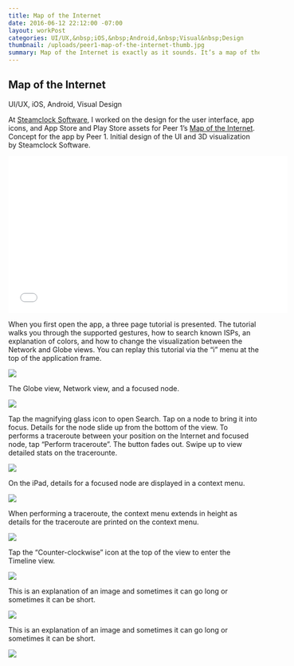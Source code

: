```yaml
---
title: Map of the Internet
date: 2016-06-12 22:12:00 -07:00
layout: workPost
categories: UI/UX,&nbsp;iOS,&nbsp;Android,&nbsp;Visual&nbsp;Design
thumbnail: /uploads/peer1-map-of-the-internet-thumb.jpg
summary: Map of the Internet is exactly as it sounds. It’s a map of the internet!
---
```

<article>
	<div class="vh-100 dt w-100 bg-black white pt5 pb6 ph4 bb b--black-10" style="background:url(/uploads/Peer1MapOfTheInternetSplash.jpg) no-repeat center; background-size: cover;">
    	<div class="dtc v-mid">
      		<h1 class="f2 f2-m f-subheadline-l measure lh-title fw1 mb0">Map of the Internet</h1>
      		<p class="measure f6 f5-ns lh-copy i">UI/UX, iOS, Android, Visual Design</p>
    	</div>
	</div>

<div class="cf pv4-ns pv4-l">
    <div class="fl w-100 w-40-ns f5 f4-ns f4-l ph4 lh-copy">
    	<p class="mt0-ns">At <a href="http://www.steamclock.com/" target="_blank">Steamclock Software</a>, I worked on the design for the user interface, app icons, and App Store and Play Store assets for Peer 1’s <a href="https://itunes.apple.com/ca/app/map-internet-by-peer-1-hosting/id605924222?mt=8&at=11l4FP&ct=steamclockcom" target="_blank">Map of the Internet</a>. Concept for the app by Peer 1. Initial design of the UI and 3D visualization by Steamclock Software.</p>
	</div>
	<div class="fl w-100 w-60-ns pr4-ns pr4-l">
		<div class="vendor ba b--black-10"><iframe src="//www.youtube.com/embed/1YdBsoh4lp8" width="560" height="315" frameborder="0"> </iframe></div>
	</div>
</div>

<div class="cf pv4-ns pv4-l">
    <div class="fl w-100 w-40-ns f5 f4-ns f4-l ph4 lh-copy">
    	<p class="mt0-ns">When you first open the app, a three page tutorial is presented. The tutorial walks you through the supported gestures, how to search known ISPs, an explanation of colors, and how to change the visualization between the Network and Globe views. You can replay this tutorial via the “i” menu at the top of the application frame.</p>
	</div>
	<div class="fl w-100 w-60-ns pr4-ns pr4-l">
		<img class="w-100 ba b--black-10" src="/uploads/peer1-iphone-firstuse.jpg"/>
	</div>
</div>

<div class="cf pv4-ns pv4-l">
    <div class="fl w-100 w-40-ns f5 f4-ns f4-l ph4 lh-copy">
    	<p class="mt0-ns">The Globe view, Network view, and a focused node. </p>
	</div>
	<div class="fl w-100 w-60-ns pr4-ns pr4-l">
		<img class="w-100 ba b--black-10" src="/uploads/peer1-iphone-globe-3dgrid-node.jpg"/>
	</div>
</div>

<div class="cf pv4-ns pv4-l">
    <div class="fl w-100 w-40-ns f5 f4-ns f4-l ph4 lh-copy">
    	<p class="mt0-ns">Tap the magnifying glass icon to open Search. Tap on a node to bring it into focus. Details for the node slide up from the bottom of the view. To performs a traceroute between your position on the Internet and focused node, tap “Perform traceroute”. The button fades out. Swipe up to view detailed stats on the tracerounte.</p>
	</div>
	<div class="fl w-100 w-60-ns pr4-ns pr4-l">
		<img class="w-100 ba b--black-10" src="/uploads/peer1-iphone-search-traceroute-results.jpg"/>
	</div>
</div>

<div class="cf pv4-ns pv4-l">
    <div class="fl w-100 w-40-ns f5 f4-ns f4-l ph4 lh-copy">
    	<p class="mt0-ns">On the iPad, details for a focused node are displayed in a context menu.</p>
	</div>
	<div class="fl w-100 w-60-ns pr4-ns pr4-l">
		<img class="w-100 ba b--black-10" src="/uploads/peer1-ipad-node.jpg"/>
	</div>
</div>

<div class="cf pv4-ns pv4-l">
    <div class="fl w-100 w-40-ns f5 f4-ns f4-l ph4 lh-copy">
    	<p class="mt0-ns">When performing a traceroute, the context menu extends in height as details for the traceroute are printed on the context menu.</p>
	</div>
	<div class="fl w-100 w-60-ns pr4-ns pr4-l">
		<img class="w-100 ba b--black-10" src="/uploads/peer1-ipad-traceroute.jpg"/>
	</div>
</div>

<div class="cf pv4-ns pv4-l">
    <div class="fl w-100 w-40-ns f5 f4-ns f4-l ph4 lh-copy">
    	<p class="mt0-ns">Tap the “Counter-clockwise” icon at the top of the view to enter the Timeline view.</p>
	</div>
	<div class="fl w-100 w-60-ns pr4-ns pr4-l">
		<img class="w-100 ba b--black-10" src="/uploads/peer1-ipad-timeline.jpg"/>
	</div>
</div>

<div class="cf pv4-ns pv4-l">
    <div class="fl w-100 w-40-ns f5 f4-ns f4-l ph4 lh-copy">
    	<p class="mt0-ns">This is an explanation of an image and sometimes it can go long or sometimes it can be short.</p>
	</div>
	<div class="fl w-100 w-60-ns pr4-ns pr4-l">
		<img class="w-100 ba b--black-10" src="/uploads/peer1-ipad-timeline-globe.jpg"/>
	</div>
</div>

<div class="cf pv4-ns pv4-l mb4 bb b--black-10">
    <div class="fl w-100 w-40-ns f5 f4-ns f4-l ph4 lh-copy">
    	<p class="mt0-ns">This is an explanation of an image and sometimes it can go long or sometimes it can be short.</p>
	</div>
	<div class="fl w-100 w-60-ns pr4-ns pr4-l">
		<img class="w-100 ba b--black-10" src="/uploads/peer1-appstore.jpg"/>
	</div>
</div>

</article>